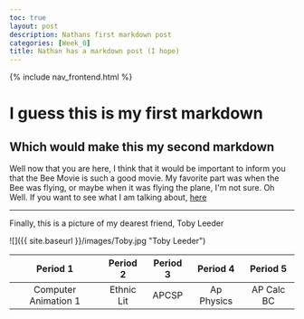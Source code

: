 ```yaml
---
toc: true
layout: post
description: Nathans first markdown post
categories: [Week_0]
title: Nathan has a markdown post (I hope)
---
```

{% include nav_frontend.html %}

# I guess this is my first markdown

## Which would make this my second markdown

Well now that you are here, I think that it would be important to inform you that the Bee Movie is such a good movie. My favorite part was when the Bee was flying, or maybe when it was flying the plane, I'm not sure. Oh Well. If you want to see what I am talking about, [here](http://www.script-o-rama.com/movie_scripts/a1/bee-movie-script-transcript-seinfeld.html)

---

Finally, this is a picture of my dearest friend, Toby Leeder

![]({{ site.baseurl }}/images/Toby.jpg "Toby Leeder")

|Period 1| Period 2| Period 3| Period 4| Period 5|
|:---------:|:---------:|:---------:|:---------:|:---------:|
|Computer Animation 1| Ethnic Lit| APCSP| Ap Physics| AP Calc BC|
